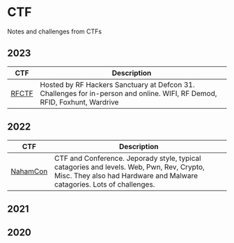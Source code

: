 # CTF
Notes and challenges from CTFs

## 2023
| CTF    | Description |
| -------- | ------- |
| [RFCTF](2023_RFCTF/)  | Hosted by RF Hackers Sanctuary at Defcon 31. Challenges for in-person and online. WIFI, RF Demod, RFID, Foxhunt, Wardrive   |

## 2022
| CTF    | Description |
| -------- | ------- |
| [NahamCon](2022_NahamCon/)| CTF and Conference. Jeporady style, typical catagories and levels. Web, Pwn, Rev, Crypto, Misc. They also had Hardware and Malware catagories. Lots of challenges.|


## 2021

## 2020


